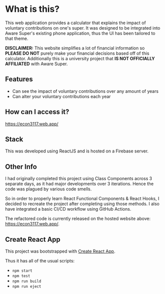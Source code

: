 # What is this?
This web application provides a calculator that explains the impact of voluntary contributions on one's super. It was designed to be integrated into Aware Super's existing phone application, thus the UI has been tailored to that theme.

**DISCLAIMER:** This website simplifies a lot of financial information so **PLEASE DO NOT** purely make your financial decisions based off of this calculator. Additionally this is a university project that **IS NOT OFFICIALLY AFFILIATED** with Aware Super.

## Features
* Can see the impact of voluntary contributions over any amount of years
* Can alter your voluntary contributions each year

## How can I access it?
https://econ3117.web.app/

## Stack
This was developed using ReactJS and is hosted on a Firebase server.

## Other Info
I had originally completed this project using Class Components across 3 separate days, as it had major developments over 3 iterations. Hence the code was plagued by various code smells.

So in order to properly learn React Functional Components & React Hooks, I decided to recreate the project after completing using those methods. I also have integrated a basic CI/CD workflow using GitHub Actions.

The refactored code is currently released on the hosted website above: https://econ3117.web.app/.

## Create React App
This project was bootstrapped with [Create React App](https://github.com/facebook/create-react-app).

Thus it has all of the usual scripts:
* `npm start`
* `npm test`
* `npm run build`
* `npm run eject`
